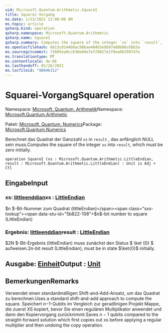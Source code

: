 ```yaml
---
uid: Microsoft.Quantum.Arithmetic.SquareI
title: Squarei-Vorgang
ms.date: 1/23/2021 12:00:00 AM
ms.topic: article
qsharp.kind: operation
qsharp.namespace: Microsoft.Quantum.Arithmetic
qsharp.name: SquareI
qsharp.summary: Computes the square of the integer `xs` into `result`, which must be zero initially.
ms.openlocfilehash: 6813c8144b0ac98bae404b5e9b97e08b06c6bb3a
ms.sourcegitcommit: 71605ea9cc630e84e7ef29027e1f0ea06299747e
ms.translationtype: MT
ms.contentlocale: de-DE
ms.lasthandoff: 01/26/2021
ms.locfileid: "98846312"
---
```

# <a name="squarei-operation"></a><span data-ttu-id="5b822-102">Squarei-Vorgang</span><span class="sxs-lookup"><span data-stu-id="5b822-102">SquareI operation</span></span>

<span data-ttu-id="5b822-103">Namespace: [Microsoft. Quantum. Arithmetik](xref:Microsoft.Quantum.Arithmetic)</span><span class="sxs-lookup"><span data-stu-id="5b822-103">Namespace: [Microsoft.Quantum.Arithmetic](xref:Microsoft.Quantum.Arithmetic)</span></span>

<span data-ttu-id="5b822-104">Paket: [Microsoft. Quantum. Numerics](https://nuget.org/packages/Microsoft.Quantum.Numerics)</span><span class="sxs-lookup"><span data-stu-id="5b822-104">Package: [Microsoft.Quantum.Numerics](https://nuget.org/packages/Microsoft.Quantum.Numerics)</span></span>


<span data-ttu-id="5b822-105">Berechnet das Quadrat der Ganzzahl `xs` in `result` , das anfänglich NULL sein muss.</span><span class="sxs-lookup"><span data-stu-id="5b822-105">Computes the square of the integer `xs` into `result`, which must be zero initially.</span></span>

```qsharp
operation SquareI (xs : Microsoft.Quantum.Arithmetic.LittleEndian, result : Microsoft.Quantum.Arithmetic.LittleEndian) : Unit is Adj + Ctl
```


## <a name="input"></a><span data-ttu-id="5b822-106">Eingabe</span><span class="sxs-lookup"><span data-stu-id="5b822-106">Input</span></span>

### <a name="xs--littleendian"></a><span data-ttu-id="5b822-107">xs: [littleenddian](xref:Microsoft.Quantum.Arithmetic.LittleEndian)</span><span class="sxs-lookup"><span data-stu-id="5b822-107">xs : [LittleEndian](xref:Microsoft.Quantum.Arithmetic.LittleEndian)</span></span>

<span data-ttu-id="5b822-108">$n $-Bit-Nummer zum Quadrat (littleEndian)</span><span class="sxs-lookup"><span data-stu-id="5b822-108">$n$-bit number to square (LittleEndian)</span></span>


### <a name="result--littleendian"></a><span data-ttu-id="5b822-109">Ergebnis: [littleenddian](xref:Microsoft.Quantum.Arithmetic.LittleEndian)</span><span class="sxs-lookup"><span data-stu-id="5b822-109">result : [LittleEndian](xref:Microsoft.Quantum.Arithmetic.LittleEndian)</span></span>

<span data-ttu-id="5b822-110">$2N $-Bit-Ergebnis (littleEndian) muss zunächst den Status $ \ket {0} $ aufweisen.</span><span class="sxs-lookup"><span data-stu-id="5b822-110">$2n$-bit result (LittleEndian), must be in state $\ket{0}$ initially.</span></span>



## <a name="output--unit"></a><span data-ttu-id="5b822-111">Ausgabe: [Einheit](xref:microsoft.quantum.lang-ref.unit)</span><span class="sxs-lookup"><span data-stu-id="5b822-111">Output : [Unit](xref:microsoft.quantum.lang-ref.unit)</span></span>



## <a name="remarks"></a><span data-ttu-id="5b822-112">Bemerkungen</span><span class="sxs-lookup"><span data-stu-id="5b822-112">Remarks</span></span>

<span data-ttu-id="5b822-113">Verwendet einen standardmäßigen Shift-and-Add-Ansatz, um das Quadrat zu berechnen.</span><span class="sxs-lookup"><span data-stu-id="5b822-113">Uses a standard shift-and-add approach to compute the square.</span></span> <span data-ttu-id="5b822-114">Speichert $n-$1-Qubits im Vergleich zur geradlinigen Projekt Mappe, die zuerst XS kopiert, bevor Sie einen regulären Multiplikator anwendet und dann den Kopiervorgang zurücknimmt.</span><span class="sxs-lookup"><span data-stu-id="5b822-114">Saves $n-1$ qubits compared to the straight-forward solution which first copies out xs before applying a regular multiplier and then undoing the copy operation.</span></span>